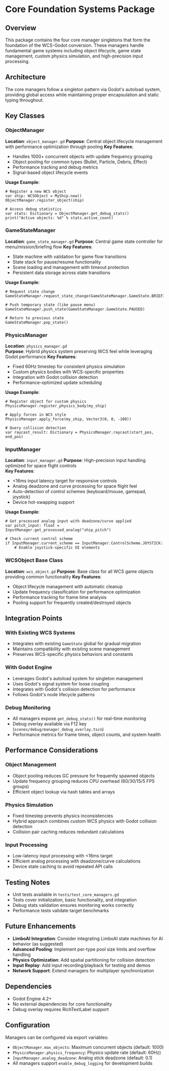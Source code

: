 # Core Foundation Systems Package

## Overview
This package contains the four core manager singletons that form the foundation of the WCS-Godot conversion. These managers handle fundamental game systems including object lifecycle, game state management, custom physics simulation, and high-precision input processing.

## Architecture
The core managers follow a singleton pattern via Godot's autoload system, providing global access while maintaining proper encapsulation and static typing throughout.

## Key Classes

### ObjectManager
**Location**: `object_manager.gd`
**Purpose**: Central object lifecycle management with performance optimization through pooling
**Key Features**:
- Handles 1000+ concurrent objects with update frequency grouping
- Object pooling for common types (Bullet, Particle, Debris, Effect)
- Performance tracking and debug metrics
- Signal-based object lifecycle events

**Usage Example**:
```gdscript
# Register a new WCS object
var ship: WCSObject = MyShip.new()
ObjectManager.register_object(ship)

# Access debug statistics
var stats: Dictionary = ObjectManager.get_debug_stats()
print("Active objects: %d" % stats.active_count)
```

### GameStateManager  
**Location**: `game_state_manager.gd`
**Purpose**: Central game state controller for menu/mission/briefing flow
**Key Features**:
- State machine with validation for game flow transitions
- State stack for pause/resume functionality
- Scene loading and management with timeout protection
- Persistent data storage across state transitions

**Usage Example**:
```gdscript
# Request state change
GameStateManager.request_state_change(GameStateManager.GameState.BRIEFING)

# Push temporary state (like pause menu)
GameStateManager.push_state(GameStateManager.GameState.PAUSED)

# Return to previous state
GameStateManager.pop_state()
```

### PhysicsManager
**Location**: `physics_manager.gd`  
**Purpose**: Hybrid physics system preserving WCS feel while leveraging Godot performance
**Key Features**:
- Fixed 60Hz timestep for consistent physics simulation
- Custom physics bodies with WCS-specific properties
- Integration with Godot collision detection
- Performance-optimized update scheduling

**Usage Example**:
```gdscript
# Register object for custom physics
PhysicsManager.register_physics_body(my_ship)

# Apply forces in WCS style
PhysicsManager.apply_force(my_ship, Vector3(0, 0, -100))

# Query collision detection
var raycast_result: Dictionary = PhysicsManager.raycast(start_pos, end_pos)
```

### InputManager
**Location**: `input_manager.gd`
**Purpose**: High-precision input handling optimized for space flight controls  
**Key Features**:
- <16ms input latency target for responsive controls
- Analog deadzone and curve processing for space flight feel
- Auto-detection of control schemes (keyboard/mouse, gamepad, joystick)
- Device hot-swapping support

**Usage Example**:
```gdscript
# Get processed analog input with deadzone/curve applied
var pitch_input: float = InputManager.get_processed_analog("ship_pitch")

# Check current control scheme
if InputManager.current_scheme == InputManager.ControlScheme.JOYSTICK:
    # Enable joystick-specific UI elements
```

### WCSObject Base Class
**Location**: `wcs_object.gd`
**Purpose**: Base class for all WCS game objects providing common functionality
**Key Features**:
- Object lifecycle management with automatic cleanup
- Update frequency classification for performance optimization
- Performance tracking for frame time analysis
- Pooling support for frequently created/destroyed objects

## Integration Points

### With Existing WCS Systems
- Integrates with existing `GameState` global for gradual migration
- Maintains compatibility with existing scene management
- Preserves WCS-specific physics behaviors and constants

### With Godot Engine
- Leverages Godot's autoload system for singleton management
- Uses Godot's signal system for loose coupling
- Integrates with Godot's collision detection for performance
- Follows Godot's node lifecycle patterns

### Debug Monitoring
- All managers expose `get_debug_stats()` for real-time monitoring
- Debug overlay available via F12 key (`scenes/debug/manager_debug_overlay.tscn`)
- Performance metrics for frame times, object counts, and system health

## Performance Considerations

### Object Management
- Object pooling reduces GC pressure for frequently spawned objects
- Update frequency grouping reduces CPU overhead (60/30/15/5 FPS groups)
- Efficient object lookup via hash tables and arrays

### Physics Simulation
- Fixed timestep prevents physics inconsistencies
- Hybrid approach combines custom WCS physics with Godot collision detection
- Collision pair caching reduces redundant calculations

### Input Processing
- Low-latency input processing with <16ms target
- Efficient analog processing with deadzone/curve calculations
- Device state caching to avoid repeated API calls

## Testing Notes
- Unit tests available in `tests/test_core_managers.gd`
- Tests cover initialization, basic functionality, and integration
- Debug stats validation ensures monitoring works correctly
- Performance tests validate target benchmarks

## Future Enhancements
- **LimboAI Integration**: Consider integrating LimboAI state machines for AI behavior (as suggested)
- **Advanced Pooling**: Implement per-type pool size limits and overflow handling
- **Physics Optimization**: Add spatial partitioning for collision detection
- **Input Replay**: Add input recording/playback for testing and demos
- **Network Support**: Extend managers for multiplayer synchronization

## Dependencies
- Godot Engine 4.2+
- No external dependencies for core functionality
- Debug overlay requires RichTextLabel support

## Configuration
Managers can be configured via export variables:
- `ObjectManager.max_objects`: Maximum concurrent objects (default: 1000)
- `PhysicsManager.physics_frequency`: Physics update rate (default: 60Hz)  
- `InputManager.analog_deadzone`: Analog stick deadzone (default: 0.1)
- All managers support `enable_debug_logging` for development builds